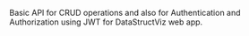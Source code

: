 Basic API for CRUD operations and also for Authentication and Authorization using JWT for DataStructViz web app.
